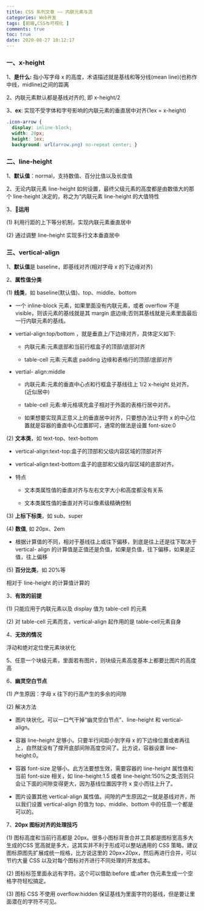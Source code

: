 ```yaml
---
title: CSS 系列文章 —— 内联元素与流
categories: Web开发
tags: [前端,CSS与可视化 ]
comments: true
toc: true
date: 2020-08-27 10:12:17
---
```

### 一、x-height

1、**是什么:** 指小写字母 x 的高度，术语描述就是基线和等分线(mean line)(也称作中线，midline)之间的距离

2、内联元素默认都是基线对齐的, 即 x-height/2

3、**ex**: 实现不受字体和字号影响的内联元素的垂直居中对齐(1ex = x-height)

```css
.icon-arrow { 
  display: inline-block; 
  width: 20px; 
  height: 1ex; 
  background: url(arrow.png) no-repeat center; }
```

### 二、line-height

1、**默认值**：normal，支持数值、百分比值以及长度值

2、无论内联元素 line-height 如何设置，最终父级元素的高度都是由数值大的那个 line-height 决定的，称之为“内联元素 line-height 的大值特性

3、🔧**运用**

(1) 利用行距的上下等分机制，实现内联元素垂直居中

(2)  通过调整 line-height 实现多行文本垂直居中

### 三、vertical-align

1、**默认值**是 baseline，即基线对齐(相对字母 x 的下边缘对齐)

2、**属性值分类**

(1) **线类**，如 baseline(默认值)、top、middle、bottom

- 一个 inline-block 元素，如果里面没有内联元素，或者 overflow 不是 visible，则该元素的基线就是其 margin 底边缘;否则其基线就是元素里面最后一行内联元素的基线。

- vertial-align:top/bottom ，就是垂直上/下边缘对齐，具体定义如下:

  - 内联元素:元素底部和当前行框盒子的顶部/底部对齐

  - table-cell 元素:元素底 padding 边缘和表格行的顶部/底部对齐

- vertial- align:middle

  - 内联元素:元素的垂直中心点和行框盒子基线往上 1/2 x-height 处对齐。(近似居中)

  - table-cell 元素:单元格填充盒子相对于外面的表格行居中对齐。

  - 如果想要实现真正意义上的垂直居中对齐，只要想办法让字符 x 的中心位置就是容器的垂直中心位置即可，通常的做法是设置 font-size:0

(2) **文本类**，如 text-top、text-bottom

- vertical-align:text-top:盒子的顶部和父级内容区域的顶部对齐

- vertical-align:text-bottom:盒子的底部和父级内容区域的底部对齐。

- 特点

  - 文本类属性值的垂直对齐与左右文字大小和高度都没有关系

  - 文本类属性值的垂直对齐可以像素级精确控制

(3) **上标下标类**，如 sub、super

(4) **数值**, 如 20px、2em

  - 根据计算值的不同，相对于基线往上或往下偏移，到底是往上还是往下取决于 vertical- align 的计算值是正值还是负值，如果是负值，往下偏移，如果是正值，往上偏移
 
(5) **百分比类**，如 20%等

相对于 line-height 的计算值计算的

3、**有效的前提**

(1) 只能应用于内联元素以及 display 值为 table-cell 的元素

(2) 对 table-cell 元素而言，vertical-align 起作用的是 table-cell元素自身

4、**无效的情况**

浮动和绝对定位使元素块状化

5、任意一个块级元素，里面若有图片，则块级元素高度基本上都要比图片的高度高

6、**幽灵空白节点**

(1) 产生原因：字母 x 往下的行高产生的多余的间隙

(2) 解决方法

- 图片块状化。可以一口气干掉“幽灵空白节点”、line-height 和 vertical-align。

- 容器 line-height 足够小。只要半行间距小到字母 x 的下边缘位置或者再往上，自然就没有了撑开底部间隙高度空间了。比方说，容器设置 line-height:0。

- 容器 font-size 足够小。此方法要想生效，需要容器的 line-height 属性值和当前 font-size 相关，如 line-height:1.5 或者 line-height:150%之类;否则只会让下面的间隙变得更大，因为基线位置因字符 x 变小而往上升了。

- 图片设置其他 vertical-align 属性值。间隙的产生原因之一就是基线对齐，所以我们设置 vertical-align 的值为 top、middle、bottom 中的任意一个都是可以的。

7、**20px 图标对齐的处理技巧**

(1) 图标高度和当前行高都是 20px。很多小图标背景合并工具都是图标宽高多大生成的CSS 宽高就是多大，这其实并不利于形成可以整站通用的 CSS 策略，建议图标原图先扩展成统一规格，比方说这里的 20px×20px，然后再进行合并，可以节约大量 CSS 以及对每个图标对齐进行不同处理的开发成本。

(2) 图标标签里面永远有字符。这个可以借助:before 或:after 伪元素生成一个空格字符轻松搞定。

(3) 图标 CSS 不使用 overflow:hidden 保证基线为里面字符的基线，但是要让里面潜在的字符不可见。
